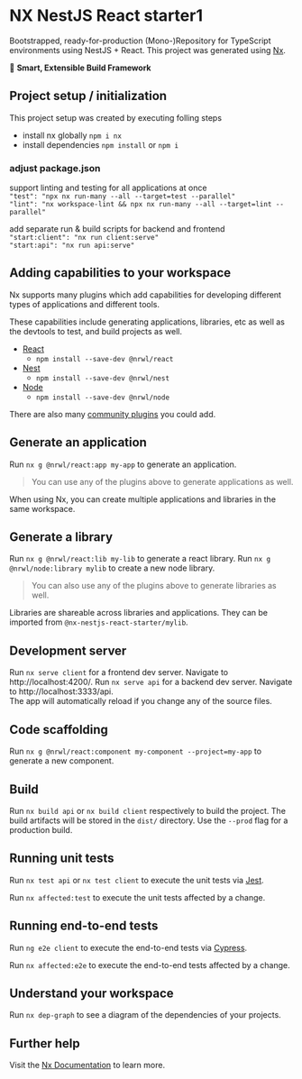 # NX NestJS React starter1

Bootstrapped, ready-for-production (Mono-)Repository for TypeScript environments using NestJS + React.
This project was generated using [Nx](https://nx.dev).

🔎 **Smart, Extensible Build Framework**

## Project setup / initialization

This project setup was created by executing folling steps

- install nx globally `npm i nx`
- install dependencies `npm install` or `npm i`

### adjust package.json

support linting and testing for all applications at once  
`"test": "npx nx run-many --all --target=test --parallel"`  
`"lint": "nx workspace-lint && npx nx run-many --all --target=lint --parallel"`

add separate run & build scripts for backend and frontend  
`"start:client": "nx run client:serve"`  
`"start:api": "nx run api:serve"`

## Adding capabilities to your workspace

Nx supports many plugins which add capabilities for developing different types of applications and different tools.

These capabilities include generating applications, libraries, etc as well as the devtools to test, and build projects as well.

- [React](https://reactjs.org)
  - `npm install --save-dev @nrwl/react`
- [Nest](https://nestjs.com)
  - `npm install --save-dev @nrwl/nest`
- [Node](https://nodejs.org)
  - `npm install --save-dev @nrwl/node`

There are also many [community plugins](https://nx.dev/community) you could add.

## Generate an application

Run `nx g @nrwl/react:app my-app` to generate an application.

> You can use any of the plugins above to generate applications as well.

When using Nx, you can create multiple applications and libraries in the same workspace.

## Generate a library

Run `nx g @nrwl/react:lib my-lib` to generate a react library.
Run `nx g @nrwl/node:library mylib` to create a new node library.

> You can also use any of the plugins above to generate libraries as well.

Libraries are shareable across libraries and applications. They can be imported from `@nx-nestjs-react-starter/mylib`.

## Development server

Run `nx serve client` for a frontend dev server. Navigate to http://localhost:4200/.
Run `nx serve api` for a backend dev server. Navigate to http://localhost:3333/api.  
The app will automatically reload if you change any of the source files.

## Code scaffolding

Run `nx g @nrwl/react:component my-component --project=my-app` to generate a new component.

## Build

Run `nx build api` or `nx build client` respectively to build the project. The build artifacts will be stored in the `dist/` directory. Use the `--prod` flag for a production build.

## Running unit tests

Run `nx test api` or `nx test client` to execute the unit tests via [Jest](https://jestjs.io).

Run `nx affected:test` to execute the unit tests affected by a change.

## Running end-to-end tests

Run `ng e2e client` to execute the end-to-end tests via [Cypress](https://www.cypress.io).

Run `nx affected:e2e` to execute the end-to-end tests affected by a change.

## Understand your workspace

Run `nx dep-graph` to see a diagram of the dependencies of your projects.

## Further help

Visit the [Nx Documentation](https://nx.dev) to learn more.
